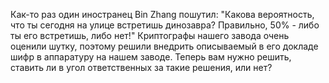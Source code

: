 Как-то раз один иностранец Bin Zhang пошутил: "Какова вероятность, что ты сегодня на улице встретишь динозавра? Правильно, 50% - либо ты его встретишь, либо нет!" Криптографы нашего завода очень оценили шутку, поэтому решили внедрить описываемый в его докладе шифр в аппаратуру на нашем заводе.
Теперь вам нужно решить, ставить ли в угол ответственных за такие решения, или нет?
